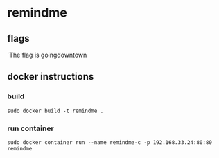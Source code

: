 # remindme
## flags
`The flag is goingdowntown
## docker instructions
### build
`sudo docker build -t remindme .`
### run container
`sudo docker container run --name remindme-c -p 192.168.33.24:80:80 remindme`
